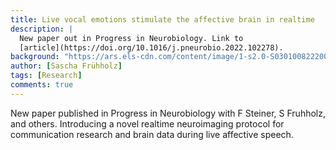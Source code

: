 ```yaml
---
title: Live vocal emotions stimulate the affective brain in realtime
description: |
  New paper out in Progress in Neurobiology. Link to
  [article](https://doi.org/10.1016/j.pneurobio.2022.102278).
background: "https://ars.els-cdn.com/content/image/1-s2.0-S0301008222000648-gr1.jpg"
author: [Sascha Frühholz]
tags: [Research]
comments: true
---
```


New paper published in Progress in Neurobiology with F Steiner, S Fruhholz, and others. Introducing a novel realtime neuroimaging protocol for communication research and brain data during live affective speech.
